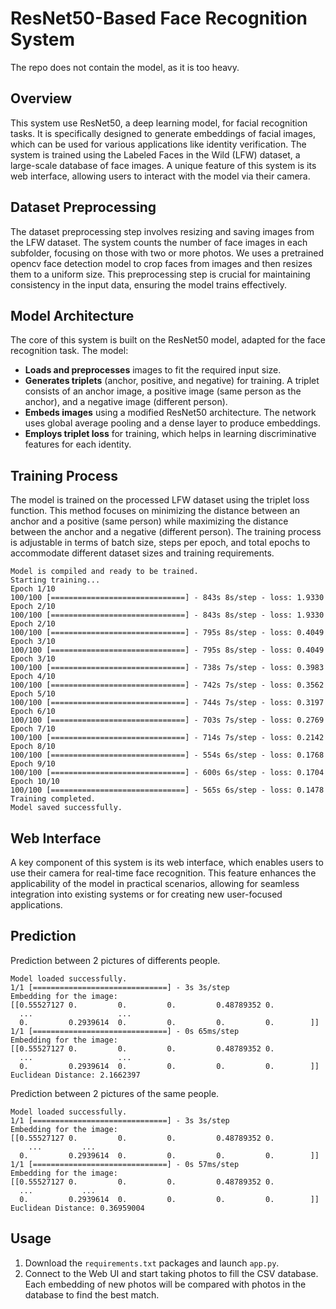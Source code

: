 # ResNet50-Based Face Recognition System
The repo does not contain the model, as it is too heavy.
## Overview

This system use ResNet50, a deep learning model, for facial recognition tasks. It is specifically designed to generate embeddings of facial images, which can be used for various applications like identity verification. The system is trained using the Labeled Faces in the Wild (LFW) dataset, a large-scale database of face images. A unique feature of this system is its web interface, allowing users to interact with the model via their camera.

## Dataset Preprocessing

The dataset preprocessing step involves resizing and saving images from the LFW dataset. The system counts the number of face images in each subfolder, focusing on those with two or more photos. We uses a pretrained opencv face detection model to crop faces from images and then resizes them to a uniform size. This preprocessing step is crucial for maintaining consistency in the input data, ensuring the model trains effectively.

## Model Architecture

The core of this system is built on the ResNet50 model, adapted for the face recognition task. The model:

- **Loads and preprocesses** images to fit the required input size.
- **Generates triplets** (anchor, positive, and negative) for training. A triplet consists of an anchor image, a positive image (same person as the anchor), and a negative image (different person).
- **Embeds images** using a modified ResNet50 architecture. The network uses global average pooling and a dense layer to produce embeddings.
- **Employs triplet loss** for training, which helps in learning discriminative features for each identity.

## Training Process

The model is trained on the processed LFW dataset using the triplet loss function. This method focuses on minimizing the distance between an anchor and a positive (same person) while maximizing the distance between the anchor and a negative (different person). The training process is adjustable in terms of batch size, steps per epoch, and total epochs to accommodate different dataset sizes and training requirements.

```
Model is compiled and ready to be trained.
Starting training...
Epoch 1/10
100/100 [==============================] - 843s 8s/step - loss: 1.9330
Epoch 2/10
100/100 [==============================] - 843s 8s/step - loss: 1.9330
Epoch 2/10
100/100 [==============================] - 795s 8s/step - loss: 0.4049
Epoch 3/10
100/100 [==============================] - 795s 8s/step - loss: 0.4049
Epoch 3/10
100/100 [==============================] - 738s 7s/step - loss: 0.3983
Epoch 4/10
100/100 [==============================] - 742s 7s/step - loss: 0.3562
Epoch 5/10
100/100 [==============================] - 744s 7s/step - loss: 0.3197
Epoch 6/10
100/100 [==============================] - 703s 7s/step - loss: 0.2769
Epoch 7/10
100/100 [==============================] - 714s 7s/step - loss: 0.2142
Epoch 8/10
100/100 [==============================] - 554s 6s/step - loss: 0.1768
Epoch 9/10
100/100 [==============================] - 600s 6s/step - loss: 0.1704
Epoch 10/10
100/100 [==============================] - 565s 6s/step - loss: 0.1478
Training completed.
Model saved successfully.
```

## Web Interface

A key component of this system is its web interface, which enables users to use their camera for real-time face recognition. This feature enhances the applicability of the model in practical scenarios, allowing for seamless integration into existing systems or for creating new user-focused applications.

## Prediction
Prediction between 2 pictures of differents people.
```
Model loaded successfully.
1/1 [==============================] - 3s 3s/step
Embedding for the image:
[[0.55527127 0.         0.         0.         0.48789352 0.
  ...                   ... 
  0.         0.2939614  0.         0.         0.         0.        ]]
1/1 [==============================] - 0s 65ms/step
Embedding for the image:
[[0.55527127 0.         0.         0.         0.48789352 0.
  ...                   ... 
  0.         0.2939614  0.         0.         0.         0.        ]]
Euclidean Distance: 2.1662397
```

Prediction between 2 pictures of the same people.
```
Model loaded successfully.
1/1 [==============================] - 3s 3s/step
Embedding for the image:
[[0.55527127 0.         0.         0.         0.48789352 0.
    ...         ...
  0.         0.2939614  0.         0.         0.         0.        ]]
1/1 [==============================] - 0s 57ms/step
Embedding for the image:
[[0.55527127 0.         0.         0.         0.48789352 0.
  ...           ...
  0.         0.2939614  0.         0.         0.         0.        ]]
Euclidean Distance: 0.36959004
```

## Usage

1. Download the `requirements.txt` packages and launch `app.py`.
2. Connect to the Web UI and start taking photos to fill the CSV database. Each embedding of new photos will be compared with photos in the database to find the best match.

